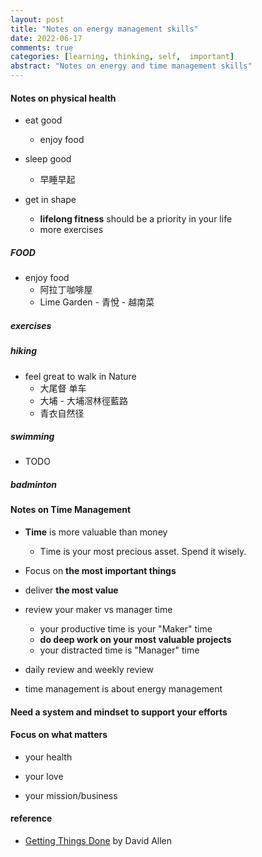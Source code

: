 ```yaml
---
layout: post
title: "Notes on energy management skills"
date: 2022-06-17
comments: true
categories: [learning, thinking, self,  important]
abstract: "Notes on energy and time management skills"
---
```


#### Notes on physical health  
* eat good  
    - enjoy food  

* sleep good  
    - 早睡早起  

* get in shape  
    - **lifelong fitness** should be a priority in your life  
    - more exercises  

##### FOOD  
* enjoy food  
    - 阿拉丁咖啡屋  
    - Lime Garden - 青悅 - 越南菜  

##### exercises  

#####  hiking  
* feel great to walk in Nature  
    - 大尾督 单车
    - 大埔 - 大埔滘林徑藍路  
    - 青衣自然径  

##### swimming  
* TODO  

##### badminton  


#### Notes on Time Management  
* **Time** is more valuable than money  
    - Time is your most precious asset. Spend it wisely.  

* Focus on **the most important things**  

* deliver **the most value**  

* review your maker vs manager time  
    - your productive time is your "Maker" time  
    - **do deep work on your most valuable projects**    
    - your distracted time is "Manager" time  

* daily review and weekly review    

* time management is about energy management  


#### Need a system and mindset to support your efforts  


#### Focus on what matters  
* your health  

* your love 

* your mission/business  

#### reference
* [Getting Things Done](https://book.douban.com/subject/1316569/) by David Allen  